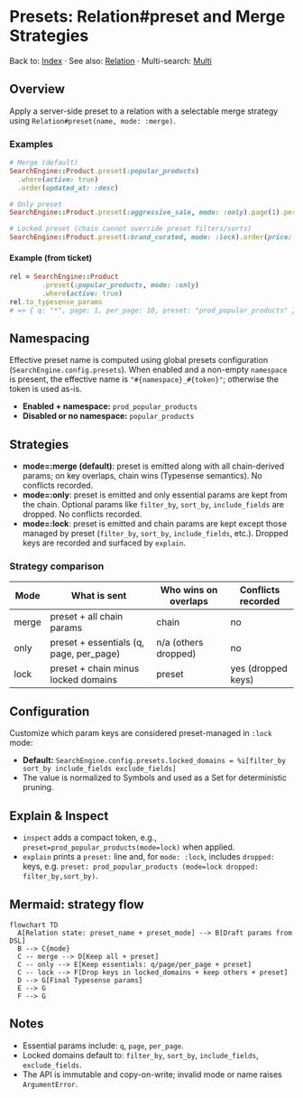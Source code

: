# Presets: Relation#preset and Merge Strategies

Back to: [Index](./index.md) · See also: [Relation](./relation.md) · Multi-search: [Multi](./multi_search.md)

## Overview

Apply a server-side preset to a relation with a selectable merge strategy using `Relation#preset(name, mode: :merge)`.

### Examples

```ruby
# Merge (default)
SearchEngine::Product.preset(:popular_products)
  .where(active: true)
  .order(updated_at: :desc)

# Only preset
SearchEngine::Product.preset(:aggressive_sale, mode: :only).page(1).per(24)

# Locked preset (chain cannot override preset filters/sorts)
SearchEngine::Product.preset(:brand_curated, mode: :lock).order(price: :asc) # order will be dropped
```

#### Example (from ticket)

```ruby
rel = SearchEngine::Product
        .preset(:popular_products, mode: :only)
        .where(active: true)
rel.to_typesense_params
# => { q: "*", page: 1, per_page: 10, preset: "prod_popular_products" }
```

## Namespacing

Effective preset name is computed using global presets configuration (`SearchEngine.config.presets`). When enabled and a non-empty `namespace` is present, the effective name is `"#{namespace}_#{token}"`; otherwise the token is used as-is.

- **Enabled + namespace:** `prod_popular_products`
- **Disabled or no namespace:** `popular_products`

## Strategies

- **mode=:merge (default)**: preset is emitted along with all chain-derived params; on key overlaps, chain wins (Typesense semantics). No conflicts recorded.
- **mode=:only**: preset is emitted and only essential params are kept from the chain. Optional params like `filter_by`, `sort_by`, `include_fields` are dropped. No conflicts recorded.
- **mode=:lock**: preset is emitted and chain params are kept except those managed by preset (`filter_by`, `sort_by`, `include_fields`, etc.). Dropped keys are recorded and surfaced by `explain`.

### Strategy comparison

| Mode  | What is sent | Who wins on overlaps | Conflicts recorded |
|------|---------------|----------------------|--------------------|
| merge | preset + all chain params | chain | no |
| only  | preset + essentials (q, page, per_page) | n/a (others dropped) | no |
| lock  | preset + chain minus locked domains | preset | yes (dropped keys) |

## Configuration

Customize which param keys are considered preset-managed in `:lock` mode:

- **Default:** `SearchEngine.config.presets.locked_domains = %i[filter_by sort_by include_fields exclude_fields]`
- The value is normalized to Symbols and used as a Set for deterministic pruning.

## Explain & Inspect

- `inspect` adds a compact token, e.g., `preset=prod_popular_products(mode=lock)` when applied.
- `explain` prints a `preset:` line and, for `mode: :lock`, includes `dropped:` keys, e.g. `preset: prod_popular_products (mode=lock dropped: filter_by,sort_by)`.

## Mermaid: strategy flow

```mermaid
flowchart TD
  A[Relation state: preset_name + preset_mode] --> B[Draft params from DSL]
  B --> C{mode}
  C -- merge --> D[Keep all + preset]
  C -- only --> E[Keep essentials: q/page/per_page + preset]
  C -- lock --> F[Drop keys in locked_domains + keep others + preset]
  D --> G[Final Typesense params]
  E --> G
  F --> G
```

## Notes

- Essential params include: `q`, `page`, `per_page`.
- Locked domains default to: `filter_by`, `sort_by`, `include_fields`, `exclude_fields`.
- The API is immutable and copy-on-write; invalid mode or name raises `ArgumentError`.
